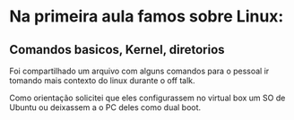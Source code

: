 # Na primeira aula famos sobre Linux: 
## Comandos basicos, Kernel, diretorios

Foi compartilhado um arquivo com alguns comandos para o pessoal ir tomando mais contexto do linux durante o off talk.

Como orientação solicitei que eles configurassem no virtual box um SO de Ubuntu ou deixassem a o PC deles como dual boot.

